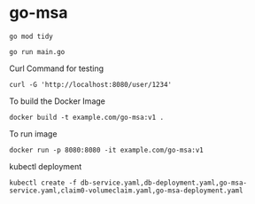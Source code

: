 # go-msa

```
go mod tidy
```

```
go run main.go
```

Curl Command for testing
```
curl -G 'http://localhost:8080/user/1234'
```

To build the Docker Image
```
docker build -t example.com/go-msa:v1 .
```

To run image
```
docker run -p 8080:8080 -it example.com/go-msa:v1
```

kubectl deployment
```
kubectl create -f db-service.yaml,db-deployment.yaml,go-msa-service.yaml,claim0-volumeclaim.yaml,go-msa-deployment.yaml
```